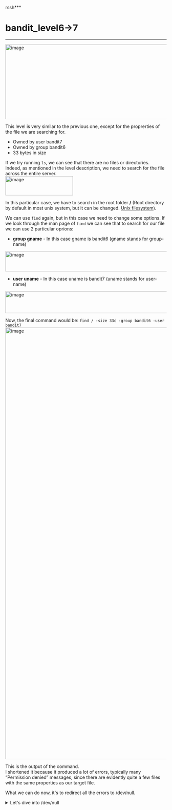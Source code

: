 rssh***
# bandit_level6->7
***
<img width="733" height="234" alt="image" src="https://github.com/user-attachments/assets/0271756d-6352-44f5-99b6-905675f57372" />  
  
This level is very similar to the previous one, except for the proprerties of the file we are searching for.    
- Owned by user bandit7  
- Owned by group bandit6  
- 33 bytes in size  

If we try running `ls`, we can see that there are no files or directories.  
Indeed, as mentioned in the level description, we need to search for the file across the entire server.  
<img width="211" height="60" alt="image" src="https://github.com/user-attachments/assets/eb108f4d-62dd-4cc1-b825-109cef99266f" />  

In this particular case, we have to search in the root folder **/** (Root directory by default in most unix system, but it can be changed. [Unix filesystem](https://en.wikipedia.org/wiki/Unix_filesystem)).

We can use `find` again, but in this case we need to change some options.
If we look through the man page of `find` we can see that to search for our file we can use 2 particular oprions:
- **group gname** - In this case gname is bandit6 (gname stands for group-name)  
<img width="652" height="63" alt="image" src="https://github.com/user-attachments/assets/aa629f4a-023f-449c-a84c-8a29b3a953a2" />  

- **user uname** - In this case uname is bandit7 (uname stands for user-name)  
<img width="625" height="68" alt="image" src="https://github.com/user-attachments/assets/675bb342-fc68-4360-bec8-920253254aab" />

Now, the final command would be: `find / -size 33c -group bandit6 -user bandit7`  
<img width="600" height="1349" alt="image" src="https://github.com/user-attachments/assets/fcf32e85-5d9e-45e2-b5b7-dba2ae57138a" />

This is the output of the command.  
I shortened it because it produced a lot of errors, typically many “Permission denied” messages, since there are evidently quite a few files with the same properties as our target file.  

What we can do now, it's to redirect all the errors to /dev/null.
<details>
<summary>Let's dive into /dev/null</summary>

>You can imagine **/dev/null** as a bin or a black hole. Whatever you redirect to /dev/null disappear.
>In our case, redirecting the StdErr (2) to /dev/null, allow us to prevent all errors to be printed to the screen, letting us to see more clearly the file we need.
>More infos about Standard Stream can be looked up here: [Standard Stream](https://en.wikipedia.org/wiki/Standard_streams)
>More infos about /dev/null can be looked up here: [/dev/null](https://en.wikipedia.org/wiki/Null_device)
</details>










